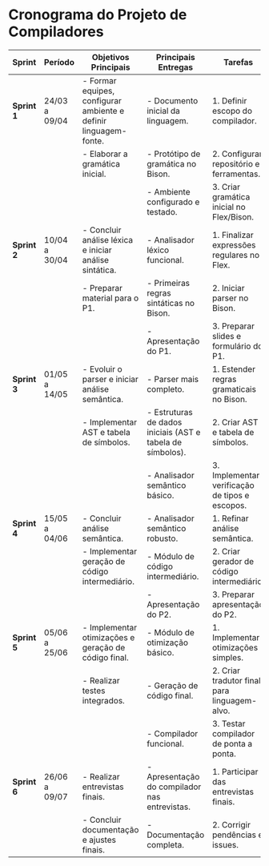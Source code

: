 # Cronograma do Projeto de Compiladores  

| **Sprint**       | **Período**       | **Objetivos Principais**                                                                 | **Principais Entregas**                                                                 | **Tarefas**                                                                                     |
|-------------------|-------------------|-----------------------------------------------------------------------------------------|-----------------------------------------------------------------------------------------|-------------------------------------------------------------------------------------------------|
| **Sprint 1**     | 24/03 a 09/04     | - Formar equipes, configurar ambiente e definir linguagem-fonte.                        | - Documento inicial da linguagem.                                                      | 1. Definir escopo do compilador.                                                                |
|                   |                   | - Elaborar a gramática inicial.                                                        | - Protótipo de gramática no Bison.                                                     | 2. Configurar repositório e ferramentas.                                                       |
|                   |                   |                                                                                         | - Ambiente configurado e testado.                                                     | 3. Criar gramática inicial no Flex/Bison.                                                      |
| **Sprint 2**     | 10/04 a 30/04     | - Concluir análise léxica e iniciar análise sintática.                                  | - Analisador léxico funcional.                                                         | 1. Finalizar expressões regulares no Flex.                                                     |
|                   |                   | - Preparar material para o P1.                                                         | - Primeiras regras sintáticas no Bison.                                                | 2. Iniciar parser no Bison.                                                                    |
|                   |                   |                                                                                         | - Apresentação do P1.                                                                  | 3. Preparar slides e formulário do P1.                                                         |
| **Sprint 3**     | 01/05 a 14/05     | - Evoluir o parser e iniciar análise semântica.                                         | - Parser mais completo.                                                                | 1. Estender regras gramaticais no Bison.                                                       |
|                   |                   | - Implementar AST e tabela de símbolos.                                                | - Estruturas de dados iniciais (AST e tabela de símbolos).                              | 2. Criar AST e tabela de símbolos.                                                             |
|                   |                   |                                                                                         | - Analisador semântico básico.                                                         | 3. Implementar verificação de tipos e escopos.                                                 |
| **Sprint 4**     | 15/05 a 04/06     | - Concluir análise semântica.                                                           | - Analisador semântico robusto.                                                        | 1. Refinar análise semântica.                                                                  |
|                   |                   | - Implementar geração de código intermediário.                                         | - Módulo de código intermediário.                                                      | 2. Criar gerador de código intermediário.                                                      |
|                   |                   |                                                                                         | - Apresentação do P2.                                                                  | 3. Preparar apresentação do P2.                                                                |
| **Sprint 5**     | 05/06 a 25/06     | - Implementar otimizações e geração de código final.                                    | - Módulo de otimização básico.                                                         | 1. Implementar otimizações simples.                                                            |
|                   |                   | - Realizar testes integrados.                                                          | - Geração de código final.                                                             | 2. Criar tradutor final para linguagem-alvo.                                                   |
|                   |                   |                                                                                         | - Compilador funcional.                                                                | 3. Testar compilador de ponta a ponta.                                                         |
| **Sprint 6**     | 26/06 a 09/07     | - Realizar entrevistas finais.                                                         | - Apresentação do compilador nas entrevistas.                                           | 1. Participar das entrevistas finais.                                                          |
|                   |                   | - Concluir documentação e ajustes finais.                                              | - Documentação completa.                                                               | 2. Corrigir pendências e issues.                                                               |